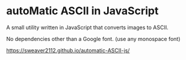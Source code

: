 # autoMatic ASCII in JavaScript

A small utility written in JavaScript that converts images to ASCII.

No dependencies other than a Google font.  (use any monospace font)

https://sweaver2112.github.io/automatic-ASCII-js/
